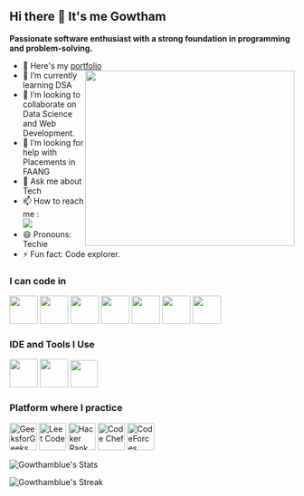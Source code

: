 ##  Hi there 👋 It's me Gowtham
 **Passionate software enthusiast with a strong foundation in programming and problem-solving.**
- 🔭 Here's my [portfolio](https://gowthambluewebresume.my.canva.site/)                                                 <img align="right" width="370" height="310" src="https://miro.medium.com/v2/resize:fit:1100/format:webp/0*LjjxYJ_z_4Raf_zx.jpg">
- 🌱 I’m currently learning DSA
- 👯 I’m looking to collaborate on Data Science and Web Development.
- 🤔 I’m looking for help with Placements in FAANG
- 💬 Ask me about Tech
- 📫 How to reach me : 
<br /> [<img src="https://img.shields.io/badge/LinkedIn-0077B5?style=for-the-badge&logo=linkedin&logoColor=white" />](https://www.linkedin.com/in/gowtham-s-193b37255/)
- 😄 Pronouns: Techie
- ⚡ Fun fact: Code explorer.


### I can code in
 <img height="50" width="50" src="https://upload.wikimedia.org/wikipedia/commons/thumb/1/18/ISO_C%2B%2B_Logo.svg/683px-ISO_C%2B%2B_Logo.svg.png" /> <img height="50" width="50" src="https://cdn-icons-png.flaticon.com/128/226/226777.png" />  <img height="50" width="50" src="https://upload.wikimedia.org/wikipedia/commons/thumb/c/c3/Python-logo-notext.svg/1200px-Python-logo-notext.svg.png" /> <img height="50" width="50" src="https://img.icons8.com/?size=100&id=20909&format=png&color=000000" /> <img height="50" width="50" src="https://img.icons8.com/color/48/000000/css3.png" /> 
<img height="50" width="50" src="https://img.icons8.com/color/48/000000/javascript.png"/> <img height="50" width="50" src="https://img.icons8.com/color/48/000000/mysql-logo.png"/>
### IDE and Tools I Use
<img height="50" width="50" src="https://static-00.iconduck.com/assets.00/visual-studio-code-icon-256x255-hciehfs3.png"/>  <img height="50" width="50" src="https://upload.wikimedia.org/wikipedia/commons/thumb/3/3f/Git_icon.svg/2048px-Git_icon.svg.png"/> <img width="48" height="48" src="https://upload.wikimedia.org/wikipedia/commons/thumb/c/cf/New_Power_BI_Logo.svg/1200px-New_Power_BI_Logo.svg.png"/> 
### Platform where I practice
<img width="48" height="48" src="https://img.icons8.com/?size=100&id=AbQBhN9v62Ob&format=png&color=000000" alt="GeeksforGeeks"/> <img width="48" height="48" src="https://cdn.iconscout.com/icon/free/png-256/free-leetcode-logo-icon-download-in-svg-png-gif-file-formats--technology-social-media-company-vol-1-pack-logos-icons-3030025.png" alt="Leet Code"/> <img width="48" height="48" src="https://cdn.iconscout.com/icon/free/png-512/free-hackerrank-logo-icon-download-in-svg-png-gif-file-formats--technology-social-media-company-vol-3-pack-logos-icons-3030100.png?f=webp&w=256" alt="Hacker Rank"/> <img width="48" height="48" src="https://img.icons8.com/?size=100&id=vAtJFm3hwtQw&format=png&color=000000" alt="Code Chef"/>  <img width="48" height="48" src="https://cdn.iconscout.com/icon/free/png-256/free-code-forces-logo-icon-download-in-svg-png-gif-file-formats--technology-social-media-vol-2-pack-logos-icons-2944796.png?f=webp&w=256" alt="CodeForces"/>



![Gowthamblue's Stats](https://github-readme-stats.vercel.app/api?username=Gowthamblue&theme=react&show_icons=true&hide_border=true&count_private=true)

![Gowthamblue's Streak](https://github-readme-streak-stats.herokuapp.com/?user=Gowthamblue&theme=react&hide_border=true)
